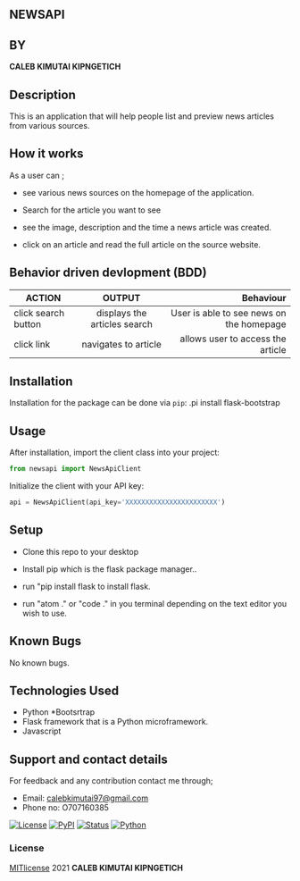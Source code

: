 ## NEWSAPI 
## BY
**CALEB KIMUTAI KIPNGETICH**

## Description
This is an application that will help people list and preview news articles from various sources.
 
## How it works 
As a user can ;
* see various news sources on the homepage of the application.
* Search for the article you want to see
 
* see the image, description and the time a news article was created.

* click on an article and read the full article on the source website.

## Behavior driven devlopment (BDD)

| ACTION        | OUTPUT              | Behaviour                                         |
| ---------------- |:--------------------:| -------------------------------------------------:|
| click search button          |displays the articles search | User is able to see news on the homepage  |
| click link       |navigates to article  | allows user to access the article                 |

## Installation

Installation for the package can be done via `pip`:
.pi install flask-bootstrap

## Usage

After installation, import the client class into your project:

```python
from newsapi import NewsApiClient
```

Initialize the client with your API key:

```python
api = NewsApiClient(api_key='XXXXXXXXXXXXXXXXXXXXXXX')
```

## Setup
* Clone this repo to your desktop

* Install pip which is the flask package manager..
* run "pip install flask to install flask.
* run "atom ." or "code ." in you terminal depending on the text editor you wish to use.

## Known Bugs
No known bugs.

## Technologies Used
* Python
*Bootsrtrap
* Flask framework that is a Python microframework.
* Javascript


## Support and contact details
For feedback and any contribution contact me through;
* Email: calebkimutai97@gmail.com
* Phone no: O707160385

[![License](https://img.shields.io/github/license/mattlisiv/newsapi-python.svg)](https://github.com/mattlisiv/newsapi-python/blob/master/LICENSE.txt)
[![PyPI](https://img.shields.io/pypi/v/newsapi-python.svg)](https://pypi.org/project/newsapi-python/)
[![Status](https://img.shields.io/pypi/status/newsapi-python.svg)](https://pypi.org/project/newsapi-python/)
[![Python](https://img.shields.io/pypi/pyversions/newsapi-python.svg)](https://pypi.org/project/newsapi-python)

### License
[MITlicense](LICENSE) 2021 **CALEB KIMUTAI KIPNGETICH**